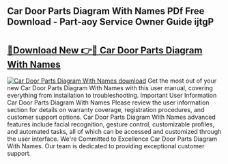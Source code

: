 ## Car Door Parts Diagram With Names PDf Free Download - Part-aoy Service Owner Guide ijtgP

# <h2><a href="http://dfmsv88.blite.top/?on=Car+Door+Parts+Diagram+With+Names">🔗Download New 👉🔴 Car Door Parts Diagram With Names</a></h2>

[![Car Door Parts Diagram With Names download](https://i.imgur.com/lujVjoI.png)](http://dfmsv88.blite.top/?on=Car+Door+Parts+Diagram+With+Names)
Get the most out of your new Car Door Parts Diagram With Names with this user manual, covering everything from installation to troubleshooting. Important User Information Car Door Parts Diagram With Names Please review the user information section for details on warranty coverage, registration procedures, and customer support options. Car Door Parts Diagram With Names advanced features include facial recognition, gesture control, customizable profiles, and automated tasks, all of which can be accessed and customized through the user interface. We're Committed to Excellence Car Door Parts Diagram With Names. Our team is dedicated to providing exceptional customer support.
